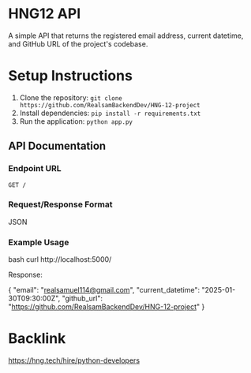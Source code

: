

# HNG12 API

A simple API that returns the registered email address, current datetime, and GitHub URL of the project's codebase.

#   Setup Instructions
1. Clone the repository: `git clone https://github.com/RealsamBackendDev/HNG-12-project`
2. Install dependencies: `pip install -r requirements.txt`
3. Run the application: `python app.py`

## API Documentation
### Endpoint URL
`GET /`

### Request/Response Format
JSON

### Example Usage
bash
curl http://localhost:5000/


Response:

{
  "email": "realsamuel114@gmail.com",
  "current_datetime": "2025-01-30T09:30:00Z",
  "github_url": "https://github.com/RealsamBackendDev/HNG-12-project"
}


# Backlink
https://hng.tech/hire/python-developers
